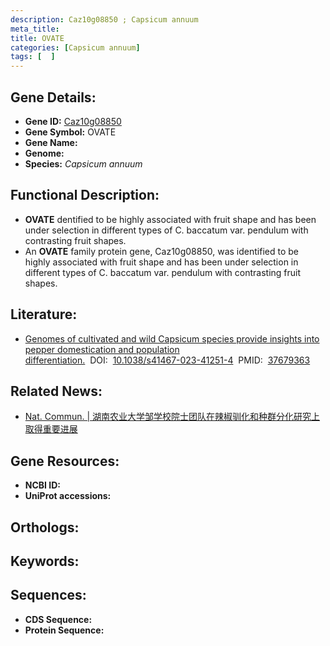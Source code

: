 ```yaml
---
description: Caz10g08850 ; Capsicum annuum
meta_title:
title: OVATE
categories: [Capsicum annuum]
tags: [  ]
---
```


## Gene Details:
- **Gene ID:**	[Caz10g08850]()
- **Gene Symbol:** OVATE
- **Gene Name:** 
- **Genome:** []()
- **Species:** *Capsicum annuum*

## Functional Description:
   - **OVATE** dentified to be highly associated with fruit shape and has been under selection in different types of C. baccatum var. pendulum with contrasting fruit shapes.
   - An **OVATE** family protein gene, Caz10g08850, was identified to be highly associated with fruit shape and has been under selection in different types of C. baccatum var. pendulum with contrasting fruit shapes.

## Literature:
   - [Genomes of cultivated and wild Capsicum species provide insights into pepper domestication and population differentiation.]( https://www.nature.com/articles/s41467-023-41251-4)&nbsp;&nbsp;DOI:&nbsp;&nbsp;[10.1038/s41467-023-41251-4](https://www.nature.com/articles/s41467-023-41251-4)&nbsp;&nbsp;PMID:&nbsp;&nbsp;[37679363](https://pubmed.ncbi.nlm.nih.gov/37679363/)

## Related News:
   - [Nat. Commun. | 湖南农业大学邹学校院士团队在辣椒驯化和种群分化研究上取得重要进展](https://mp.weixin.qq.com/s?__biz=MzIyOTY2NDYyNQ==&mid=2247580549&idx=1&sn=bfefb909da6a1657bfa3a6dfb867f26c&chksm=e9c788c38329a09d6b459b0403fd530f3182412b8a360adce92417d5cb007a0448a9166038bf&scene=27#wechat_redirect)

## Gene Resources:
- **NCBI ID:** [](https://www.ncbi.nlm.nih.gov/gene/?term=)
- **UniProt accessions:** [](https://www.uniprot.org/uniprotkb//entry)

## Orthologs:


## Keywords:


## Sequences:
- **CDS Sequence:**
- **Protein Sequence:**
